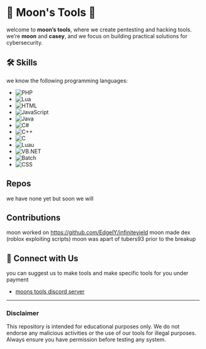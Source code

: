 # 🌙 Moon's Tools 🌙
welcome to **moon’s tools**, where we create pentesting and hacking tools. we’re **moon** and **casey**, and we focus on building practical solutions for cybersecurity.

## 🛠 Skills
we know the following programming languages:
- ![PHP](https://img.shields.io/badge/PHP-black?logo=php)
- ![Lua](https://img.shields.io/badge/Lua-black?logo=lua)
- ![HTML](https://img.shields.io/badge/HTML-black?logo=html5)
- ![JavaScript](https://img.shields.io/badge/JavaScript-black?logo=javascript)
- ![Java](https://img.shields.io/badge/Java-black?logo=java)
- ![C#](https://img.shields.io/badge/C%23-black?logo=csharp)
- ![C++](https://img.shields.io/badge/C%2B%2B-black?logo=cplusplus)
- ![C](https://img.shields.io/badge/C-black?logo=c)
- ![Luau](https://img.shields.io/badge/Luau-black?logo=roblox)
- ![VB.NET](https://img.shields.io/badge/VB.NET-black?logo=visualstudio)
- ![Batch](https://img.shields.io/badge/Batch-black?logo=windows)
- ![CSS](https://img.shields.io/badge/CSS-black?logo=css3)

##  Repos
we have none yet but soon we will

##  Contributions
moon worked on https://github.com/EdgeIY/infiniteyield
moon made dex (roblox exploiting scripts)
moon was apart of tubers93 prior to the breakup

## 🤝 Connect with Us
you can suggest us to make tools and make specific tools for you under payment
- [moons tools discord server](https://discord.gg/vT7QkqSXU3)


---

###  Disclaimer
This repository is intended for educational purposes only. We do not endorse any malicious activities or the use of our tools for illegal purposes. Always ensure you have permission before testing any system.
